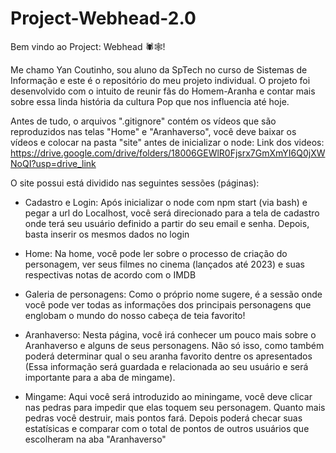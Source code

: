 # Project-Webhead-2.0
Bem vindo ao Project: Webhead 🕷🕸! 

Me chamo Yan Coutinho, sou aluno da SpTech no curso de Sistemas de Informação e este é o repositório do meu projeto individual.
O projeto foi desenvolvido com o intuito de reunir fãs do Homem-Aranha e contar mais sobre essa linda história da cultura Pop que nos influencia até hoje.

Antes de tudo, o arquivos ".gitignore" contém os vídeos que são reproduzidos nas telas "Home" e "Aranhaverso", você deve baixar os vídeos e colocar na pasta "site" antes de inicializar o node:
Link dos videos: https://drive.google.com/drive/folders/18006GEWlR0Fjsrx7GmXmYI6Q0jXWNoQI?usp=drive_link

O site possui está dividido nas seguintes sessões (páginas):

  - Cadastro e Login:
	Após inicializar o node com npm start (via bash) e pegar a url do Localhost, você será 	direcionado para a tela de cadastro onde terá seu usuário definido a partir do seu email e 		senha. Depois, basta inserir os mesmos dados no login

  - Home:
	Na home, você pode ler sobre o processo de criação do personagem, ver seus filmes no cinema 	(lançados até 2023) e suas respectivas notas de acordo com o IMDB 

  - Galeria de personagens:
	Como o próprio nome sugere, é a sessão onde você pode ver todas as informações
	dos principais personagens que englobam o mundo do nosso cabeça de teia favorito!

  - Aranhaverso:
	Nesta página, você irá conhecer um pouco mais sobre o Aranhaverso e alguns de seus 		personagens. Não só isso, como também poderá determinar qual o seu aranha favorito dentre 	os apresentados (Essa informação será guardada e relacionada ao seu usuário e será 			importante para a aba de mingame).

  - Mingame:
	Aqui você será introduzido ao miningame, você deve clicar nas pedras para impedir que elas
	toquem seu personagem. Quanto mais pedras você destruir, mais pontos fará. Depois poderá 		checar suas estatísicas e comparar com o total de pontos de outros usuários que escolheram 		na aba "Aranhaverso"

  

  	
